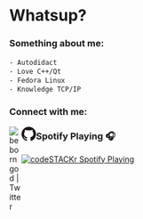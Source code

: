 # Whatsup?

### Something about me:
    - Autodidact
    - Love C++/Qt
    - Fedora Linux
    - Knowledge TCP/IP

### Connect with me:

[<img align="left" alt="beborngod | Twitter" width="22px" src="https://cdn.jsdelivr.net/npm/simple-icons@v3/icons/twitter.svg" />][twitter]
[<img align="left" alt="GitHub" width="26px" src="https://raw.githubusercontent.com/github/explore/78df643247d429f6cc873026c0622819ad797942/topics/github/github.png" />][partisaner]

### Spotify Playing 🎧

[<img src="https://now-playing-codestackr.vercel.app/api/spotify-playing" alt="codeSTACKr Spotify Playing" width="350" />](https://open.spotify.com/user/xglhjmhcc6nxmbh0gjcihencz)


[partisaner]: https://github.com/Partisaner
[twitter]: https://twitter.com/beborngod